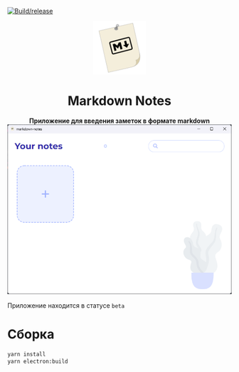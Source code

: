 [![Build/release](https://github.com/EremenkoVO/Markdown-Notes/actions/workflows/main.yml/badge.svg)](https://github.com/EremenkoVO/Markdown-Notes/actions/workflows/main.yml)

<div align="center">
  <img src="./icon.png" height="120"/>
  <h1>Markdown Notes</h1>
  <strong>Приложение для введения заметок в формате markdown</strong>
</div>

<img src="./preview.png">

Приложение находится в статусе `beta`

# Сборка

```
yarn install
yarn electron:build
```
